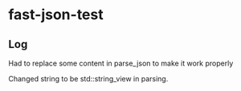# fast-json-test


## Log

Had to replace some content in parse_json to make it work properly

Changed string to be std::string_view in parsing.
